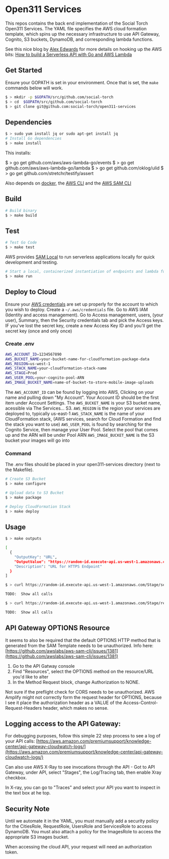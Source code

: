 # Open311 Services

This repos contains the back end implementation of the Social Torch Open311 Services.  The YAML file specifies the AWS cloud formation template, which spins up the necessary infrastructure to use API Gateway, Cognito, S3 buckets, DynamoDB, and corresponding lambda functions.

See this nice blog by [Alex Edwards](https://www.alexedwards.net/) for more details on hooking up the AWS bits: [How to build a Serverless API with Go and AWS Lambda](https://www.alexedwards.net/blog/serverless-api-with-go-and-aws-lambda)

## Get Started

Ensure your GOPATH is set in your environment. Once that is set, the `make` commands below will work.

```bash
$ > mkdir -p $GOPATH/src/github.com/social-torch
$ > cd  $GOPATH/src/github.com/social-torch
$ > git clone git@github.com:social-torch/open311-services
```

## Dependencies

```bash
$ > sudo yum install jq or sudo apt-get install jq
# Install Go dependencies
$ > make install
```
This installs:

$ > go get github.com/aws/aws-lambda-go/events
$ > go get github.com/aws/aws-lambda-go/lambda
$ > go get github.com/oklog/ulid
$ > go get github.com/stretchr/testify/assert


Also depends on [docker](https://docs.docker.com/v17.09/engine/installation/), the [AWS CLI](https://docs.aws.amazon.com/cli/latest/userguide/install-linux.html) and the [AWS SAM CLI](https://docs.aws.amazon.com/serverless-application-model/latest/developerguide/serverless-sam-cli-install.html)

## Build

```bash
# Build binary
$ > make build
```

## Test

```bash
# Test Go Code
$ > make test
```

AWS provides [SAM Local](https://docs.aws.amazon.com/serverless-application-model/latest/developerguide/sam-cli-command-reference-sam-local-start-api.html) to run serverless applications locally for quick development and testing.

```bash
# Start a local, containerized instantiation of endpoints and lambda functions
$ > make run
```

## Deploy to Cloud

Ensure your [AWS credentials](https://docs.aws.amazon.com/sdk-for-go/v1/developer-guide/configuring-sdk.html) are set up properly for the account to which you wish to deploy. Create a `~/.aws/credentials` file. Go to AWS IAM (Identity and access management). Go to Access management, users, (your user), Summary, then the Security credentials tab and pick the Access keys. IF you've lost the secret key, create a new Access Key ID and you'll get the secret key (once and only once)

### Create .env

```bash
AWS_ACCOUNT_ID=1234567890
AWS_BUCKET_NAME=your-bucket-name-for-cloudformation-package-data
AWS_REGION=us-west-1
AWS_STACK_NAME=your-cloudformation-stack-name
AWS_STAGE=Prod
AWS_USER_POOL=your-cognito-pool-ARN
AWS_IMAGE_BUCKET_NAME=name-of-bucket-to-store-mobile-image-uploads
```

The `AWS_ACCOUNT_ID` can be found by logging into AWS, Clicking on your name and pulling down "My Account". Your Account ID should be the first item under Account Settings.
The `AWS_BUCKET_NAME` is your S3 bucket name, acessible via The Services... S3. 
`AWS_REGION` is the region your services are deployed to, typically us-east-1
`AWS_STACK_NAME` is the name of your CloudFormation stack, (AWS services, search for Cloud Formation and find the stack you want to use)
`AWS_USER_POOL` is found by searching for the Cognito Service, then manage your User Pool. Select the pool that comes up and the ARN will be under Pool ARN
`AWS_IMAGE_BUCKET_NAME` is the S3 bucket your images will go into

### Command
The .env files should be placed in your open311-services directory (next to the Makefile).

```bash
# Create S3 Bucket
$ > make configure

# Upload data to S3 Bucket
$ > make package

# Deploy CloudFormation Stack
$ > make deploy
```

## Usage

```bash
$ > make outputs

[
  {
    "OutputKey": "URL",
    "OutputValue": "https://random-id.execute-api.us-west-1.amazonaws.com/Prod",
    "Description": "URL for HTTPS Endpoint"
  }
]

$ > curl https://random-id.execute-api.us-west-1.amazonaws.com/Stage/services

TODO:  Show all calls

$ > curl https://random-id.execute-api.us-west-1.amazonaws.com/Stage/requests

TODO:  Show all calls
```

## API Gateway OPTIONS Resource

It seems to also be required that the default OPTIONS HTTP method that is generated from the SAM Template needs to be unauthorized.  Info here: [https://github.com/awslabs/aws-sam-cli/issues/1381](https://github.com/awslabs/aws-sam-cli/issues/1381)

1. Go to the API Gatway console
2. Find "Resources", select the OPTIONS method on the resource/URL you'd like to alter
3. In the Method Request block, change Authorization to NONE.

Not sure if the preflight check for CORS needs to be unauthorized. AWS Amplify might not correctly form the request header for OPTIONS, because I see it place the authorization header as a VALUE of the Access-Control-Request-Headers header, which makes no sense.

## Logging access to the API Gateway:

For debugging purposes, follow this simple 22 step process to see a log of your API calls: [https://aws.amazon.com/premiumsupport/knowledge-center/api-gateway-cloudwatch-logs/](https://aws.amazon.com/premiumsupport/knowledge-center/api-gateway-cloudwatch-logs/)

Can also use AWS X-Ray to see invocations through the API - Got to API Gateway, under API, select "Stages", the Log/Tracing tab, then enable Xray checkbox.

In X-ray, you can go to "Traces" and select your API you want to inspect in the text box at he top. 

## Security Note

Until we automate it in the YAML, you must manually add a security policy for the CitiesRole, RequestRole, UsersRole and ServicesRole to access DynamoDB. You must also attach a policy for the ImagesRole to access the appropriate S3 images bucket.

When accessing the cloud API, your request will need an authorization token.
